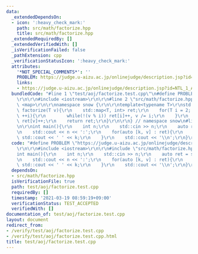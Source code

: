 ```yaml
---
data:
  _extendedDependsOn:
  - icon: ':heavy_check_mark:'
    path: src/math/factorize.hpp
    title: src/math/factorize.hpp
  _extendedRequiredBy: []
  _extendedVerifiedWith: []
  _isVerificationFailed: false
  _pathExtension: cpp
  _verificationStatusIcon: ':heavy_check_mark:'
  attributes:
    '*NOT_SPECIAL_COMMENTS*': ''
    PROBLEM: https://judge.u-aizu.ac.jp/onlinejudge/description.jsp?id=NTL_1_A
    links:
    - https://judge.u-aizu.ac.jp/onlinejudge/description.jsp?id=NTL_1_A
  bundledCode: "#line 1 \"test/aoj/factorize.test.cpp\"\n#define PROBLEM \"https://judge.u-aizu.ac.jp/onlinejudge/description.jsp?id=NTL_1_A\"\
    \r\n\r\n#include <iostream>\r\n\r\n#line 2 \"src/math/factorize.hpp\"\n\r\n#include\
    \ <map>\r\n\r\nnamespace snow {\r\n\r\ntemplate<typename T>\r\nstd::map<T, int>\
    \ factorize(T v){\r\n    std::map<T, int> ret;\r\n    for(T i = 2; i * i <= v;\
    \ ++i){\r\n        while(!(v % i)) ret[i]++, v /= i;\r\n    }\r\n    if(v != 1)\
    \ ret[v]++;\r\n    return ret;\r\n}\r\n\r\n} // namespace snow\n#line 6 \"test/aoj/factorize.test.cpp\"\
    \n\r\nint main(){\r\n    int n;\r\n    std::cin >> n;\r\n    auto ret = snow::factorize(n);\r\
    \n    std::cout << n << ':';\r\n    for(auto [k, v] : ret){\r\n        while(v--)\
    \ std::cout << ' ' << k;\r\n    }\r\n    std::cout << '\\n';\r\n}\r\n"
  code: "#define PROBLEM \"https://judge.u-aizu.ac.jp/onlinejudge/description.jsp?id=NTL_1_A\"\
    \r\n\r\n#include <iostream>\r\n\r\n#include \"src/math/factorize.hpp\"\r\n\r\n\
    int main(){\r\n    int n;\r\n    std::cin >> n;\r\n    auto ret = snow::factorize(n);\r\
    \n    std::cout << n << ':';\r\n    for(auto [k, v] : ret){\r\n        while(v--)\
    \ std::cout << ' ' << k;\r\n    }\r\n    std::cout << '\\n';\r\n}\r\n"
  dependsOn:
  - src/math/factorize.hpp
  isVerificationFile: true
  path: test/aoj/factorize.test.cpp
  requiredBy: []
  timestamp: '2021-03-19 08:59:19+09:00'
  verificationStatus: TEST_ACCEPTED
  verifiedWith: []
documentation_of: test/aoj/factorize.test.cpp
layout: document
redirect_from:
- /verify/test/aoj/factorize.test.cpp
- /verify/test/aoj/factorize.test.cpp.html
title: test/aoj/factorize.test.cpp
---
```

